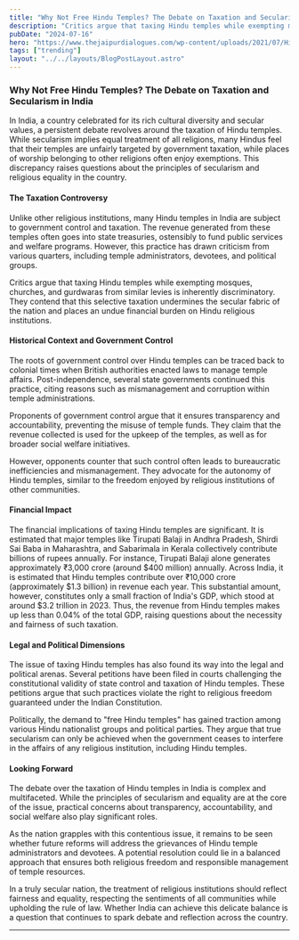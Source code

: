 ```yaml
---
title: "Why Not Free Hindu Temples? The Debate on Taxation and Secularism in India"
description: "Critics argue that taxing Hindu temples while exempting mosques, churches, and gurdwaras from similar levies is inherently discriminatory."
pubDate: "2024-07-16"
hero: "https://www.thejaipurdialogues.com/wp-content/uploads/2021/07/Hindu-Temples.jpeg"
tags: ["trending"]
layout: "../../layouts/BlogPostLayout.astro"
---
```


### Why Not Free Hindu Temples? The Debate on Taxation and Secularism in India

In India, a country celebrated for its rich cultural diversity and secular values, a persistent debate revolves around the taxation of Hindu temples. While secularism implies equal treatment of all religions, many Hindus feel that their temples are unfairly targeted by government taxation, while places of worship belonging to other religions often enjoy exemptions. This discrepancy raises questions about the principles of secularism and religious equality in the country.

#### The Taxation Controversy

Unlike other religious institutions, many Hindu temples in India are subject to government control and taxation. The revenue generated from these temples often goes into state treasuries, ostensibly to fund public services and welfare programs. However, this practice has drawn criticism from various quarters, including temple administrators, devotees, and political groups.

Critics argue that taxing Hindu temples while exempting mosques, churches, and gurdwaras from similar levies is inherently discriminatory. They contend that this selective taxation undermines the secular fabric of the nation and places an undue financial burden on Hindu religious institutions.

#### Historical Context and Government Control

The roots of government control over Hindu temples can be traced back to colonial times when British authorities enacted laws to manage temple affairs. Post-independence, several state governments continued this practice, citing reasons such as mismanagement and corruption within temple administrations.

Proponents of government control argue that it ensures transparency and accountability, preventing the misuse of temple funds. They claim that the revenue collected is used for the upkeep of the temples, as well as for broader social welfare initiatives.

However, opponents counter that such control often leads to bureaucratic inefficiencies and mismanagement. They advocate for the autonomy of Hindu temples, similar to the freedom enjoyed by religious institutions of other communities.

#### Financial Impact

The financial implications of taxing Hindu temples are significant. It is estimated that major temples like Tirupati Balaji in Andhra Pradesh, Shirdi Sai Baba in Maharashtra, and Sabarimala in Kerala collectively contribute billions of rupees annually. For instance, Tirupati Balaji alone generates approximately ₹3,000 crore (around $400 million) annually. Across India, it is estimated that Hindu temples contribute over ₹10,000 crore (approximately $1.3 billion) in revenue each year. This substantial amount, however, constitutes only a small fraction of India's GDP, which stood at around $3.2 trillion in 2023. Thus, the revenue from Hindu temples makes up less than 0.04% of the total GDP, raising questions about the necessity and fairness of such taxation.

#### Legal and Political Dimensions

The issue of taxing Hindu temples has also found its way into the legal and political arenas. Several petitions have been filed in courts challenging the constitutional validity of state control and taxation of Hindu temples. These petitions argue that such practices violate the right to religious freedom guaranteed under the Indian Constitution.

Politically, the demand to "free Hindu temples" has gained traction among various Hindu nationalist groups and political parties. They argue that true secularism can only be achieved when the government ceases to interfere in the affairs of any religious institution, including Hindu temples.

#### Looking Forward

The debate over the taxation of Hindu temples in India is complex and multifaceted. While the principles of secularism and equality are at the core of the issue, practical concerns about transparency, accountability, and social welfare also play significant roles.

As the nation grapples with this contentious issue, it remains to be seen whether future reforms will address the grievances of Hindu temple administrators and devotees. A potential resolution could lie in a balanced approach that ensures both religious freedom and responsible management of temple resources.

In a truly secular nation, the treatment of religious institutions should reflect fairness and equality, respecting the sentiments of all communities while upholding the rule of law. Whether India can achieve this delicate balance is a question that continues to spark debate and reflection across the country.

---